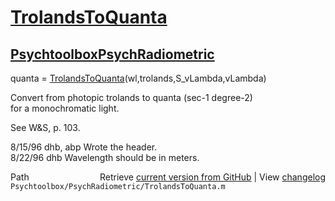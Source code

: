 # [TrolandsToQuanta](TrolandsToQuanta)
## [Psychtoolbox](Psychtoolbox)[PsychRadiometric](PsychRadiometric)

quanta = [TrolandsToQuanta](TrolandsToQuanta)(wl,trolands,S\_vLambda,vLambda)  
  
Convert from photopic trolands to quanta (sec-1 degree-2)  
for a monochromatic light.  
  
See W&S, p. 103.  
  
8/15/96  dhb, abp  Wrote the header.  
8/22/96  dhb       Wavelength should be in meters.  




<div class="code_header" style="text-align:right;">
  <span style="float:left;">Path&nbsp;&nbsp;</span> <span class="counter">Retrieve <a href=
  "https://raw.github.com/Psychtoolbox-3/Psychtoolbox-3/beta/Psychtoolbox/PsychRadiometric/TrolandsToQuanta.m">current version from GitHub</a> | View <a href=
  "https://github.com/Psychtoolbox-3/Psychtoolbox-3/commits/beta/Psychtoolbox/PsychRadiometric/TrolandsToQuanta.m">changelog</a></span>
</div>
<div class="code">
  <code>Psychtoolbox/PsychRadiometric/TrolandsToQuanta.m</code>
</div>

